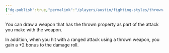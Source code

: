 ```yaml
---
{"dg-publish":true,"permalink":"/players/austin/fighting-styles/thrown-weapon-fighting/","noteIcon":""}
---
```


You can draw a weapon that has the thrown property as part of the attack you make with the weapon.

In addition, when you hit with a ranged attack using a thrown weapon, you gain a +2 bonus to the damage roll.